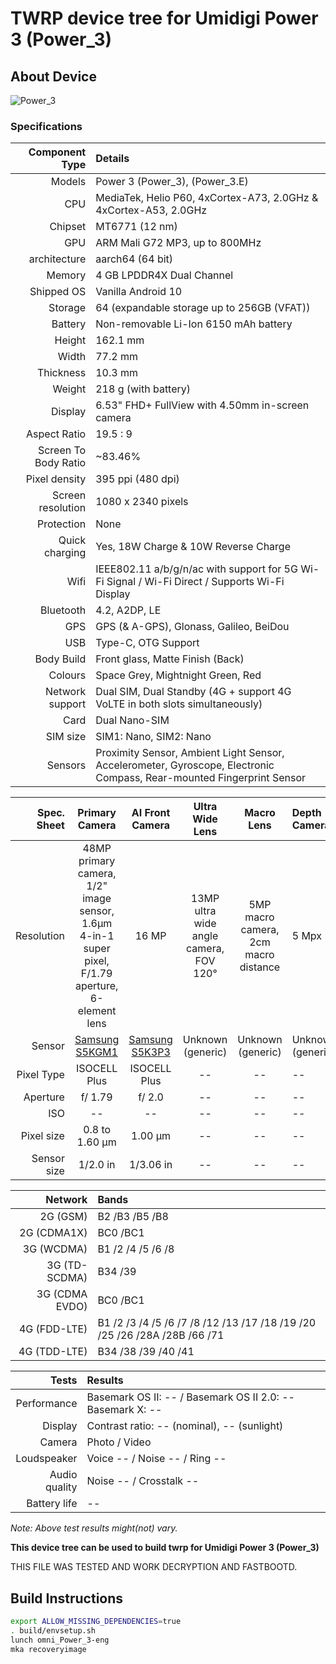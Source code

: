 
# TWRP device tree for Umidigi Power 3 (Power_3)

## About Device

![Power_3](https://www.umidigi.com/new/Images/power3/overview/1-2.png)

### Specifications


Component Type | Details
--------------:|:-------
Models | Power 3 (Power_3),  (Power_3.E)
CPU     | MediaTek, Helio P60, 4xCortex-A73, 2.0GHz & 4xCortex-A53, 2.0GHz
Chipset | MT6771 (12 nm)
GPU     | ARM Mali G72 MP3, up to 800MHz
architecture | aarch64 (64 bit)
Memory  | 4 GB LPDDR4X Dual Channel
Shipped OS | Vanilla Android 10
Storage | 64 (expandable storage up to 256GB (VFAT))
Battery | Non-removable Li-Ion 6150 mAh battery
Height | 162.1 mm
Width | 77.2 mm
Thickness | 10.3 mm
Weight | 218 g (with battery)
Display | 6.53" FHD+ FullView with 4.50mm in-screen camera
Aspect Ratio | 19.5 : 9
Screen To Body Ratio | ~83.46%
Pixel density | 395 ppi (480 dpi)
Screen resolution | 1080 x 2340 pixels
Protection | None
Quick charging | Yes, 18W Charge & 10W Reverse Charge
Wifi | IEEE802.11 a/b/g/n/ac with support for 5G Wi-Fi Signal / Wi-Fi Direct / Supports Wi-Fi Display
Bluetooth | 4.2, A2DP, LE
GPS | GPS (& A-GPS), Glonass, Galileo, BeiDou
USB | Type-C, OTG Support
Body Build | Front glass, Matte Finish (Back)
Colours | Space Grey, Mightnight Green, Red
Network support | Dual SIM, Dual Standby (4G + support 4G VoLTE in both slots simultaneously)
Card | Dual Nano-SIM
SIM size | SIM1: Nano, SIM2: Nano
Sensors | Proximity Sensor, Ambient Light Sensor, Accelerometer, Gyroscope, Electronic Compass, Rear-mounted Fingerprint Sensor

Spec. Sheet| Primary Camera | AI Front Camera | Ultra Wide Lens | Macro Lens | Depth Camera
----------:|:-------------:|:---------------:|:---------------:|:----------:|:------------
Resolution | 48MP primary camera, 1/2" image sensor, 1.6μm 4-in-1 super pixel, F/1.79 aperture, 6-element lens | 16 MP | 13MP ultra wide angle camera, FOV 120° | 5MP macro camera, 2cm macro distance | 5 Mpx
Sensor | [Samsung S5KGM1](https://www.samsung.com/semiconductor/image-sensor/mobile-image-sensor/S5KGM1/) | [Samsung S5K3P3](https://www.samsung.com/semiconductor/image-sensor/mobile-image-sensor/S5K3P3/) | Unknown (generic) | Unknown (generic) | Unknown (generic)
Pixel Type | ISOCELL Plus | ISOCELL Plus | -- | -- | --
Aperture | f/ 1.79 | f/ 2.0 | -- | -- | --
ISO | -- | -- | -- | -- | --
Pixel size | 0.8 to 1.60 µm | 1.00 µm | -- | -- | --
Sensor size | 1/2.0 in | 1/3.06 in | -- | -- | --


Network | Bands
-------:|:-----
2G (GSM) | B2 /B3 /B5 /B8
2G (CDMA1X) | BC0 /BC1
3G (WCDMA) | B1 /2 /4 /5 /6 /8
3G (TD-SCDMA) | B34 /39
3G (CDMA EVDO) | BC0 /BC1
4G (FDD-LTE) | B1 /2 /3 /4 /5 /6 /7 /8 /12 /13 /17 /18 /19 /20 /25 /26 /28A /28B /66 /71
4G (TDD-LTE) | B34 /38 /39 /40 /41

Tests | Results
-----:|:-------
Performance | Basemark OS II: -- / Basemark OS II 2.0: -- Basemark X: --
Display | Contrast ratio: -- (nominal), -- (sunlight)
Camera | Photo / Video
Loudspeaker | Voice -- / Noise -- / Ring --
Audio quality | Noise -- / Crosstalk --
Battery life | --

_Note: Above test results might(not) vary._

**This device tree can be used to build twrp for Umidigi Power 3 (Power_3)**

THIS FILE WAS TESTED AND WORK DECRYPTION AND FASTBOOTD.

## Build Instructions
```sh
export ALLOW_MISSING_DEPENDENCIES=true
. build/envsetup.sh
lunch omni_Power_3-eng
mka recoveryimage
```
